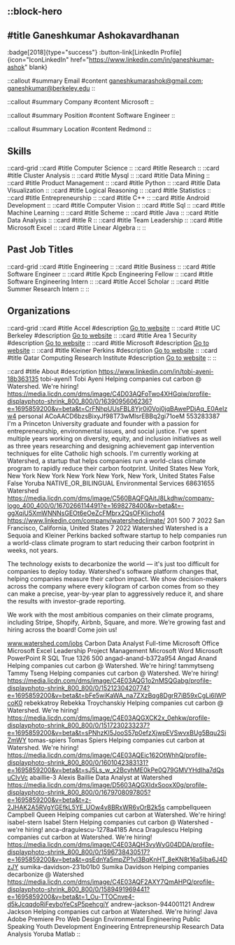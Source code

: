 ::block-hero
---
#title
Ganeshkumar Ashokavardhanan
---

:badge[2018]{type="success"}
:button-link[LinkedIn Profile]{icon="IconLinkedIn" href="https://www.linkedin.com/in/ganeshkumar-ashok" blank}

::callout
#summary
Email
#content
ganeshkumarashok@gmail.com; ganeshkumar@berkeley.edu
::

::callout
#summary
Company
#content
Microsoft
::

::callout
#summary
Position
#content
Software Engineer
::

::callout
#summary
Location
#content
Redmond
::

## Skills
::card-grid
::card
#title
Computer Science
::
::card
#title
Research
::
::card
#title
Cluster Analysis
::
::card
#title
Mysql
::
::card
#title
Data Mining
::
::card
#title
Product Management
::
::card
#title
Python
::
::card
#title
Data Visualization
::
::card
#title
Logical Reasoning
::
::card
#title
Statistics
::
::card
#title
Entrepreneurship
::
::card
#title
C++
::
::card
#title
Android Development
::
::card
#title
Computer Vision
::
::card
#title
Sql
::
::card
#title
Machine Learning
::
::card
#title
Scheme
::
::card
#title
Java
::
::card
#title
Data Analysis
::
::card
#title
R
::
::card
#title
Team Leadership
::
::card
#title
Microsoft Excel
::
::card
#title
Linear Algebra
::
::

## Past Job Titles
::card-grid
::card
#title
Engineering
::
::card
#title
Business
::
::card
#title
Software Engineer
::
::card
#title
Kpcb Engineering Fellow
::
::card
#title
Software Engineering Intern
::
::card
#title
Accel Scholar
::
::card
#title
Summer Research Intern
::
::

## Organizations
::card-grid
::card
#title
Accel
#description
[Go to website](accel.com)
::
::card
#title
UC Berkeley
#description
[Go to website](berkeley.edu)
::
::card
#title
Area 1 Security
#description
[Go to website](area1security.com)
::
::card
#title
Microsoft
#description
[Go to website](microsoft.com)
::
::card
#title
Kleiner Perkins
#description
[Go to website](kleinerperkins.com)
::
::card
#title
Qatar Computing Research Institute
#description
[Go to website](qcri.qa)
::
::

::card
#title
About
#description
https://www.linkedin.com/in/tobi-ayeni-18b363135 tobi-ayeni1 Tobi Ayeni Helping companies cut carbon @ Watershed. We're hiring! https://media.licdn.com/dms/image/C4D03AQFoTwo4XHGqiw/profile-displayphoto-shrink_800_800/0/1639095606236?e=1695859200&v=beta&t=CrFNhpUUsFBL8Yjr0i0Voj0jqBAwePDjAq_E0AeIzw4 personal ACoAACD6bzsBixyJf98T73wMlsrEBBq2gi71oeM 553283387 I'm a Princeton University graduate and founder with a passion for entrepreneurship, environmental issues, and social justice. I've spent multiple years working on diversity, equity, and inclusion initiatives as well as three years researching and designing achievement gap intervention techniques for elite Catholic high schools. I'm currently working at Watershed, a startup that helps companies run a world-class climate program to rapidly reduce their carbon footprint. United States New York, New York New York New York New York, New York, United States False False Yoruba NATIVE_OR_BILINGUAL Environmental Services 68631655 Watershed https://media.licdn.com/dms/image/C560BAQFQAitJ8Lkdhw/company-logo_400_400/0/1670266114491?e=1698278400&v=beta&t=-ggXqiU5XmWNNNsGEOt6eOeZcFMbrx2QsOFKIichof4 https://www.linkedin.com/company/watershedclimate/ 201 500 7 2022 San Francisco, California, United States 7 2022 Watershed Watershed is a Sequoia and Kleiner Perkins backed software startup to help companies run a world-class climate program to start reducing their carbon footprint in weeks, not years.

The technology exists to decarbonize the world — it's just too difficult for companies to deploy today. Watershed's software platform changes that, helping companies measure their carbon impact. We show decision-makers across the company where every kilogram of carbon comes from so they can make a precise, year-by-year plan to aggressively reduce it, and share the results with investor-grade reporting.

We work with the most ambitious companies on their climate programs, including Stripe, Shopify, Airbnb, Square, and more. We’re growing fast and hiring across the board! Come join us!

www.watershed.com/jobs Carbon Data Analyst Full-time Microsoft Office Microsoft Excel Leadership Project Management Microsoft Word Microsoft PowerPoint R SQL True 1326 500 angad-anand-b372a954 Angad Anand Helping companies cut carbon @ Watershed. We're hiring! tammytseng Tammy Tseng Helping companies cut carbon @ Watershed. We're hiring! https://media.licdn.com/dms/image/C4E03AQG1o2nMSQGabg/profile-displayphoto-shrink_800_800/0/1521230420774?e=1695859200&v=beta&t=bFe5wiKaWA_na7ZXzBqg8DgrR7iB59xCgLi6IWPcoK0 rebekkatroy Rebekka Troychanskiy Helping companies cut carbon @ Watershed. We're hiring! https://media.licdn.com/dms/image/C4E03AQGXCK2x_0ehkw/profile-displayphoto-shrink_800_800/0/1517230233237?e=1695859200&v=beta&t=sPNhzKI5JooS57p0efzXjwpEVSwvxBUg5Bqu2SiZmWY tomas-spiers Tomas Spiers Helping companies cut carbon at Watershed. We're hiring! https://media.licdn.com/dms/image/C4E03AQEic162OtWhhQ/profile-displayphoto-shrink_800_800/0/1601042383131?e=1695859200&v=beta&t=sJ5Ls_w_x2BcyhME0kPe0Q79GMVYHdIha7dQsuCIvVc abaillie-3 Alexis Baillie Data Analyst at Watershed https://media.licdn.com/dms/image/D5603AQGXIdxSooxX0g/profile-displayphoto-shrink_800_800/0/1679708097805?e=1695859200&v=beta&t=z-2JHAK2A5RVgYGEfkL5YE_UOw4v8BRxWR6vOrB2k5s campbellqueen Campbell Queen Helping companies cut carbon at Watershed. We're hiring! isabel-stern Isabel Stern Helping companies cut carbon @ Watershed - we're hiring! anca-dragulescu-1278a4185 Anca Dragulescu Helping companies cut carbon at Watershed. We're hiring! https://media.licdn.com/dms/image/C4E03AQH3vyWyG04DDA/profile-displayphoto-shrink_800_800/0/1596738430517?e=1695859200&v=beta&t=qsEdnYa5mpZP1vl3BqKnHT_8eKN8t16a5lba6J4DzJY sumika-davidson-231b01b0 Sumika Davidson Helping companies decarbonize @ Watershed https://media.licdn.com/dms/image/C4E03AQF2AXY7QmAHPQ/profile-displayphoto-shrink_800_800/0/1589491969441?e=1695859200&v=beta&t=1_Ou-TTOCnve4-d5kJcqqdoRiFeyboYeCsP5pehcgjY andrew-jackson-944001121 Andrew Jackson Helping companies cut carbon at Watershed. We're hiring! Java Adobe Premiere Pro Web Design Environmental Engineering Public Speaking Youth Development Engineering Entrepreneurship Research Data Analysis Yoruba Matlab
::
